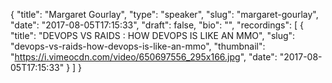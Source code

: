{
  "title": "Margaret Gourlay",
  "type": "speaker",
  "slug": "margaret-gourlay",
  "date": "2017-08-05T17:15:33",
  "draft": false,
  "bio": "",
  "recordings": [
    {
      "title": "DEVOPS VS RAIDS : HOW DEVOPS IS LIKE AN MMO",
      "slug": "devops-vs-raids-how-devops-is-like-an-mmo",
      "thumbnail": "https://i.vimeocdn.com/video/650697556_295x166.jpg",
      "date": "2017-08-05T17:15:33"
    }
  ]
}